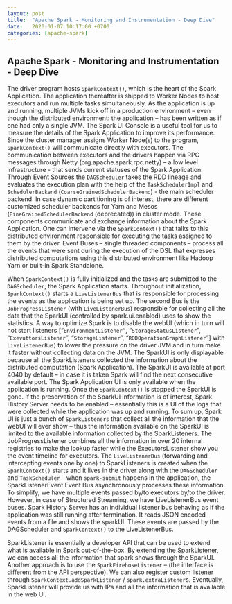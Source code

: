 ```yaml
---
layout: post
title:  "Apache Spark - Monitoring and Instrumentation - Deep Dive"
date:   2020-01-07 10:17:00 +0700
categories: [apache-spark]
---
```


## Apache Spark - Monitoring and Instrumentation - Deep Dive 

The driver program hosts `SparkContext()`, which is the heart of the Spark Application. The application thereafter is shipped to Worker Nodes to host executors and run multiple tasks simultaneously. As the application is up and running, multiple JVMs kick off in a production environment – even though the distributed environment: the application – has been written as if one had only a single JVM. The Spark UI Console is a useful tool for us to measure the details of the Spark Application to improve its performance. Since the cluster manager assigns Worker Node(s) to the program, `SparkContext()` will communicate directly with executors. The communication between executors and the drivers happen via RPC messages through Netty (org.apache.spark.rpc.netty) – a low level infrastructure - that sends current statuses of the Spark Application. 
Through Event Sources the `DAGScheduler` takes the RDD lineage and evaluates the execution plan with the help of the `TaskSchedulerImpl` and `SchedulerBackend` (`CoarseGrainedSchedulerBackend`) - the main scheduler backend. In case dynamic partitioning is of interest, there are different customized scheduler backends for Yarn and Mesos (`FineGrainedSchedulerBackend` (deprecated)) in cluster mode. These components communicate and exchange information about the Spark Application. One can intervene via the `SparkContext()` that talks to this distributed environment responsible for executing the tasks assigned to them by the driver. Event Buses – single threaded components – process all the events that were sent during the execution of the DSL that expresses distributed computations using this distributed environment like Hadoop Yarn or built-in Spark Standalone. 

When `SparkContext()` is fully initialized and the tasks are submitted to the `DAGScheduler`, the Spark Application starts. Throughout initialization, `SparkContext()` starts a `LiveListenerBus` that is responsible for processing the events as the application is being set up. The second Bus is the `JobProgressListener` (with `LiveListenerBus`) responsible for collecting all the data that the SparkUI (controlled by spark.ui.enabled) uses to show the statistics. A way to optimize Spark is to disable the webUI (which in turn will not start listeners [“`EnvironmentListener”`, “`StorageStatusListener`”, “`ExevuttorsListener`”, “`StorageListener`”, “`RDDOperationGraphListener`”] with `LiveListenerBus`) to lower the pressure on the driver JVM and in turn make it faster without collecting data on the JVM. The SparkUI is only displayable because all the SparkListeners collected the information about the distributed computation (Spark Application). The SparkUI is available at port 4040 by default – in case it is taken Spark will find the next consecutive available port. The Spark Application UI is only available when the application is running. Once the `SparkContext()` is stopped the SparkUI is gone. If the preservation of the SparkUI information is of interest, Spark History Server needs to be enabled – essentially this is a UI of the logs that were collected while the application was up and running. To sum up, Spark UI is just a bunch of `SparkListeners` that collect all the information that the webUI will ever show – thus the information available on the SparkUI is limited to the available information collected by the SparkListeners. The JobProgressListener combines all the information in over 20 internal registries to make the lookup faster while the ExecutorsListener show you the event timeline for executors. 
The `LiveListenerBus` (forwarding and intercepting events one by one) to SparkListeners is created when the `SparkContext()` starts and it lives in the driver along with the `DAGScheduler` and `TaskScheduler` – when `spark-submit` happens in the application, the SparkListenerEvent Event Bus asynchronously processes these information. To simplify, we have multiple events passed by/to executors by/to the driver. However, in case of Structured Streaming, we have LiveListenerBus event buses. Spark History Server has an individual listener bus behaving as if the application was still running after termination. It reads JSON encoded events from a file and shows the sparkUI. These events are passed by the DAGScheduler and `SparkContext()` to the LiveListenerBus. 

SparkListener is essentially a developer API that can be used to extend what is available in Spark out-of-the-box. By extending the SparkListener, we can access all the information that spark shows through the SparkUI. Another approach is to use the `SparkFirehoseListener` – (the interface is different from the API perspective). We can also register custom listener through `SparkContext.addSparkListener` / `spark.extraListener`s. Eventually, SparkListener will provide us with IPs and all the information that is available in the web UI. 
